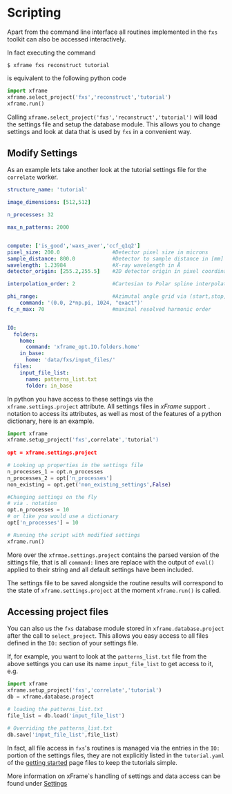 # Scripting
Apart from the command line interface all routines implemented in the `fxs` toolkit can also be accessed interactively. 

In fact executing the command 
```console
$ xframe fxs reconstruct tutorial
```
is equivalent to the following python code
```python
import xframe
xframe.select_project('fxs','reconstruct','tutorial')
xframe.run()
```
Calling `xframe.select_project('fxs','reconstruct','tutorial')` will load the settings file and setup the database module. This allows you to change settings and look at data that is used by `fxs` in a convenient way.  

## Modify Settings
As an example lets take another look at the tutorial settings file for the `correlate` worker.


```yaml linenums="1"
structure_name: 'tutorial'

image_dimensions: [512,512]

n_processes: 32

max_n_patterns: 2000


compute: ['is_good','waxs_aver','ccf_q1q2']
pixel_size: 200.0                 #Detector pixel size in microns
sample_distance: 800.0            #Detector to sample distance in [mm]
wavelength: 1.23984               #X-ray wavelength in Å
detector_origin: [255.2,255.5]    #2D detector origin in pixel coordinates

interpolation_order: 2            #Cartesian to Polar spline interpolation order

phi_range:                        #Azimutal angle grid via (start,stop,npoints,???)
    command: '(0.0, 2*np.pi, 1024, "exact")'
fc_n_max: 70                      #maximal resolved harmonic order


IO:
  folders:
    home:
      command: 'xframe_opt.IO.folders.home'
    in_base:
      home: 'data/fxs/input_files/'
  files:
    input_file_list:
      name: patterns_list.txt
      folder: in_base
```

In python you have access to these settings via the `xframe.settings.project` attribute.
All settings files in *xFrame* support `.` notation to access its attributes, as well as most of the features 
of a python dictionary, here is an example.
```python
import xframe
xframe.setup_project('fxs',correlate','tutorial')
 
opt = xframe.settings.project

# Looking up properties in the settings file
n_processes_1 = opt.n_processes
n_processes_2 = opt['n_processes']
non_existing = opt.get('non_existing_settings',False)

#Changing settings on the fly
# via . notation
opt.n_processes = 10
# or like you would use a dictionary
opt['n_processes'] = 10

# Running the script with modified settings
xframe.run()
```
More over the `xfrmae.settings.project` contains the parsed version of the sittings file, that is all `command:` lines are replace with the output of `eval()` applied to their string and all default settings have been included.

The settings file to be saved alongside the routine results will correspond to the state of `xframe.settings.project` at the moment `xframe.run()` is called.

<!--??? info "Settings objects are instances `SimpleNamespace` + modifications"
	Under the hood settings objects are instances of a custom class `DictNamespace` that inherits from the standard `SimpleNamespace` with custom implementations of the usal methods available for dictionaries. (The class`s implementation is in `xframe.libraries.pythonLibrary.DictNamespace`).
	If you want a pure dictionary copy of the settings object just call `xframe.settings.project.dict()`, however changing this copy will have no effect on the used settings.
	Another asside is that '.' notation is particularly usefull in interactive mode since there it supports autocompletion.-->

## Accessing project files 
You can also us the `fxs` database module stored in `xframe.database.project` after the call to `select_project`.
This allows you easy access to all files defined in the `IO:` section of your settings file.

If, for example, you want to look at the `patterns_list.txt` file from the above settings you can use its name `input_file_list` to get access to it, e.g.

```python
import xframe
xframe.setup_project('fxs','correlate','tutorial')
db = xframe.database.project

# loading the patterns_list.txt 
file_list = db.load('input_file_list')

# Overriding the patterns_list.txt
db.save('input_file_list',file_list)
```

In fact, all file access in `fxs`'s routines is managed via the entries in the `IO:` portion of the settings files, they are not explicitly listed in the `tutorial.yaml` of the [getting started](../getting_started/) page files to keep the tutorials simple. 

More information on xFrame`s handling of settings and data access can be found under [Settings](../../framework/#settings) 







